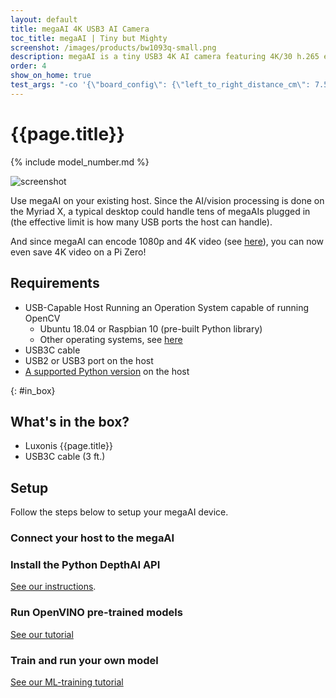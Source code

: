 ```yaml
---
layout: default
title: megaAI 4K USB3 AI Camera
toc_title: megaAI | Tiny but Mighty
screenshot: /images/products/bw1093q-small.png
description: megaAI is a tiny USB3 4K AI camera featuring 4K/30 h.265 encoding and powerful hardware accelerated ML/CV.
order: 4
show_on_home: true
test_args: "-co '{\"board_config\": {\"left_to_right_distance_cm\": 7.5}}'"
---
```


# {{page.title}}

{% include model_number.md %}

![screenshot]({{page.screenshot}})

Use megaAI on your existing host. Since the AI/vision processing is done on the Myriad X, a typical desktop could handle tens of megaAIs plugged in (the effective limit is how many USB ports the host can handle).

And since megaAI can encode 1080p and 4K video (see [here](https://docs.luxonis.com/faq/#how-do-i-record-video-with-depthai)), you can now even save 4K video on a Pi Zero!  

## Requirements

* USB-Capable Host Running an Operation System capable of running OpenCV
  * Ubuntu 18.04 or Raspbian 10 (pre-built Python library)
  * Other operating systems, see [here](https://docs.luxonis.com/api/)
* USB3C cable
* USB2 or USB3 port on the host
* [A supported Python version](/api/#python_version) on the host

{: #in_box}
## What's in the box?

* Luxonis {{page.title}} 
* USB3C cable (3 ft.)

## Setup

Follow the steps below to setup your megaAI device.

<h3 class="step js-toc-ignore"><span></span> Connect your host to the megaAI</h3>

<h3 class="step js-toc-ignore"><span></span> Install the Python DepthAI API</h3>

[See our instructions](/api#python_version).

<h3 class="step js-toc-ignore"><span></span> Run OpenVINO pre-trained models</h3>

[See our tutorial](https://docs.luxonis.com/tutorials/openvino_model_zoo_pretrained_model/)

<h3 class="step js-toc-ignore"><span></span> Train and run your own model</h3>

[See our ML-training tutorial](https://docs.luxonis.com/tutorials/object_det_mnssv2_training/)


